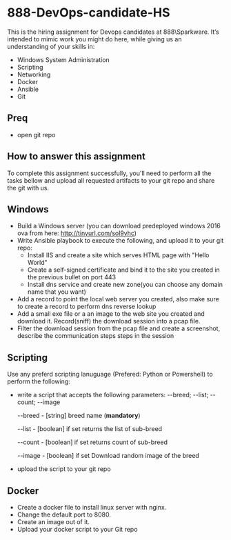 # 888-DevOps-candidate-HS
This is the hiring assignment for Devops candidates at 888\Sparkware. It’s intended to mimic work you might do here, while giving us an understanding of your skills in: 

  - Windows System Administration
  - Scripting
  - Networking
  - Docker
  - Ansible
  - Git

## Preq
  - open git repo
 
## How to answer this assignment
To complete this assignment successfully, you'll need to perform all the tasks bellow and upload all requested artifacts to your git repo and share the git with us. 

## Windows

  - Build a Windows server (you can download predeployed windows 2016 ova from here: http://tinyurl.com/sol9vhc)
  - Write Ansible playbook to execute the following, and upload it to your git repo:
      * Install IIS and create a site which serves HTML page with "Hello World"
      * Create a self-signed certificate and bind it to the site you created in the previous bullet on port 443
      * Install dns service and create new zone(you can choose any domain name that you want)
  - Add a record to point the local web server you created, also make sure to create a record to perform dns reverse lookup
  - Add a small exe file or a an image to the web site you created and download it. Record(sniff) the download session into a pcap file.
  - Filter the download session from the pcap file and create a screenshot, describe the communication steps steps in the session

## Scripting
  Use any preferd scripting lanuguage (Prefered: Python or Powershell) to perform the following:
   - write a script that accepts the following parameters: --breed; --list; --count; --image
   
     --breed - [string] breed name (**mandatory**)
     
     --list - [boolean] if set returns the list of sub-breed
     
     --count - [boolean] if set returns count of sub-breed
     
     --image - [boolean] if set Download random image of the breed 
     
   - upload the script to your git repo 
     
## Docker

- Create a docker file to install linux server with nginx.
- Change the default port to 8080.
- Create an image out of it.
- Upload your docker script to your Git repo
